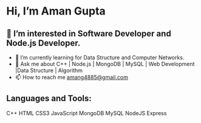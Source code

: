   # Hi, I’m Aman Gupta
  ## 👀 I’m interested in Software Developer and Node.js Developer.
- 🌱 I’m currently learning for Data Structure and Computer Networks.
- 💬 Ask me about C++ | Node.js | MongoDB | MySQL | Web Development |Data Structure | Algorithm 
- 📫 How to reach me amang4885@gmail.com


## Languages and Tools:
C++ HTML CSS3 JavaScript MongoDB MySQL NodeJS Express
<!---
aman8440/aman8440 is a ✨ special ✨ repository because its `README.md` (this file) appears on your GitHub profile.
You can click the Preview link to take a look at your changes.
--->

